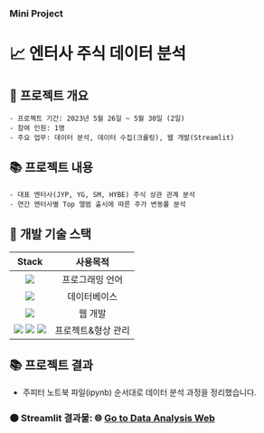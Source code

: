 ### Mini Project
# 📈 엔터사 주식 데이터 분석

## 📂 프로젝트 개요
```
- 프로젝트 기간: 2023년 5월 26일 ~ 5월 30일 (2일)
- 참여 인원: 1명
- 주요 업무: 데이터 분석, 데이터 수집(크롤링), 웹 개발(Streamlit)
```

## 📚 프로젝트 내용
```
- 대표 엔터사(JYP, YG, SM, HYBE) 주식 상관 관계 분석
- 연간 엔터사별 Top 앨범 출시에 따른 주가 변동률 분석
```

## 🔨 개발 기술 스택
|Stack|사용목적|
|:---:|:---:|
|<img src="https://img.shields.io/badge/python-3776AB?style=for-the-badge&logo=python&logoColor=white">|프로그래밍 언어|
|<img src="https://img.shields.io/badge/mysql-4479A1?style=for-the-badge&logo=mysql&logoColor=white">|데이터베이스|
|<img src="https://img.shields.io/badge/streamlit-FF4B4B?style=for-the-badge&logo=streamlit&logoColor=white">|웹 개발|
|<img src="https://img.shields.io/badge/notion-000000?style=for-the-badge&logo=notion&logoColor=white"> <img src="https://img.shields.io/badge/github-181717?style=for-the-badge&logo=github&logoColor=white"> <img src="https://img.shields.io/badge/git-F05032?style=for-the-badge&logo=git&logoColor=white">|프로젝트&형상 관리|

## 📚 프로젝트 결과
- 주피터 노트북 파일(ipynb) 순서대로 데이터 분석 과정을 정리했습니다.
### 🟠 Streamlit 결과물: 🌐 [Go to Data Analysis Web](https://habangstockanalysis.streamlit.app)